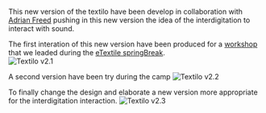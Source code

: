 This new version of the textilo have been develop in collaboration with [Adrian Freed](http://www.adrianfreed.com/) pushing in this new version the idea of the interdigitation to interact with sound. 

The first interation of this new version have been produced for a [workshop](http://etextilespringbreak.org/e-textile-sound-and-music/) that we leaded during the [eTextile springBreak](http://etextilespringbreak.org/home/).   
![Textilo v2.1](/img_video/V2.1.png)

A second version have been try during the camp
![Textilo v2.2](/img_video/V2.2.png)

To finally change the design and elaborate a new version more appropriate for the interdigitation interaction. 
![Textilo v2.3](/img_video/V2.3.png)

